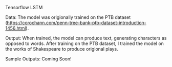 Tensorflow LSTM

Data: The model was origionally trained on the PTB dataset (https://corochann.com/penn-tree-bank-ptb-dataset-introduction-1456.html).

Output: When trained, the model can produce text, generating characters as opposed to words. After training on the PTB dataset, I trained the model on the works of Shakespeare to produce origional plays.

Sample Outputs:
Coming Soon!
